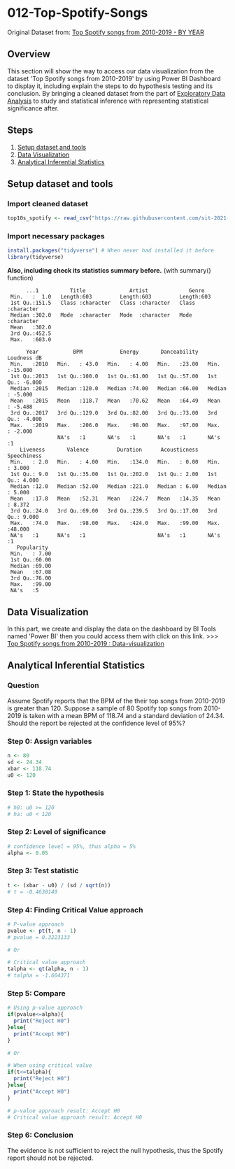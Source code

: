# 012-Top-Spotify-Songs
Original Dataset from: [Top Spotify songs from 2010-2019 - BY YEAR](https://www.kaggle.com/leonardopena/top-spotify-songs-from-20102019-by-year)

## Overview 
This section will show the way to access our data visualization from the dataset 'Top Spotify songs from 2010-2019' by using Power BI Dashboard to display it, including explain the steps to do hypothesis testing and its conclusion. By bringing a cleaned dataset from the part of [Exploratory Data Analysis](https://github.com/sit-2021-int214/012-Top-Spotify-Songs/blob/main/01-EDA.md) to study and statistical inference with representing statistical significance after.

## Steps
1. [Setup dataset and tools](#setup-dataset-and-tools)
2. [Data Visualization](#data-visualization)
3. [Analytical Inferential Statistics](#analytical-inferential-statistics)

## Setup dataset and tools
### Import cleaned dataset
```r
top10s_spotify <- read_csv("https://raw.githubusercontent.com/sit-2021-int214/012-Top-Spotify-Songs/main/top10s-spotify-cleaned.csv")
```
### Import necessary packages
```r
install.packages("tidyverse") # When never had installed it before
library(tidyverse)
```

**Also, including check its statistics summary before.** (with summary() function)

```
      ...1          Title              Artist             Genre          
 Min.   :  1.0   Length:603         Length:603         Length:603        
 1st Qu.:151.5   Class :character   Class :character   Class :character  
 Median :302.0   Mode  :character   Mode  :character   Mode  :character  
 Mean   :302.0                                                           
 3rd Qu.:452.5                                                           
 Max.   :603.0                                                           
                                                                         
      Year           BPM            Energy       Danceability    Loudness dB     
 Min.   :2010   Min.   : 43.0   Min.   : 4.00   Min.   :23.00   Min.   :-15.000  
 1st Qu.:2013   1st Qu.:100.0   1st Qu.:61.00   1st Qu.:57.00   1st Qu.: -6.000  
 Median :2015   Median :120.0   Median :74.00   Median :66.00   Median : -5.000  
 Mean   :2015   Mean   :118.7   Mean   :70.62   Mean   :64.49   Mean   : -5.488  
 3rd Qu.:2017   3rd Qu.:129.0   3rd Qu.:82.00   3rd Qu.:73.00   3rd Qu.: -4.000  
 Max.   :2019   Max.   :206.0   Max.   :98.00   Max.   :97.00   Max.   : -2.000  
                NA's   :1       NA's   :1       NA's   :1       NA's   :1        
    Liveness       Valence         Duration      Acousticness    Speechiness    
 Min.   : 2.0   Min.   : 4.00   Min.   :134.0   Min.   : 0.00   Min.   : 3.000  
 1st Qu.: 9.0   1st Qu.:35.00   1st Qu.:202.0   1st Qu.: 2.00   1st Qu.: 4.000  
 Median :12.0   Median :52.00   Median :221.0   Median : 6.00   Median : 5.000  
 Mean   :17.8   Mean   :52.31   Mean   :224.7   Mean   :14.35   Mean   : 8.372  
 3rd Qu.:24.0   3rd Qu.:69.00   3rd Qu.:239.5   3rd Qu.:17.00   3rd Qu.: 9.000  
 Max.   :74.0   Max.   :98.00   Max.   :424.0   Max.   :99.00   Max.   :48.000  
 NA's   :1      NA's   :1                       NA's   :1       NA's   :1       
   Popularity   
 Min.   : 7.00  
 1st Qu.:60.00  
 Median :69.00  
 Mean   :67.08  
 3rd Qu.:76.00  
 Max.   :99.00  
 NA's   :5   
```

## Data Visualization
In this part, we create and display the data on the dashboard by BI Tools named 'Power BI' then you could access them with click on this link. >>> [Top Spotify songs from 2010-2019 : Data-visualization](https://app.powerbi.com/view?r=eyJrIjoiYTdiYjVhZjctMDkyYy00YzllLTg5ODctNDE1MTZiNzZhN2NlIiwidCI6IjZmNDQzMmRjLTIwZDItNDQxZC1iMWRiLWFjMzM4MGJhNjMzZCIsImMiOjEwfQ%3D%3D)

## Analytical Inferential Statistics

### Question
Assume Spotify reports that the BPM of the their top songs from 2010-2019 is greater than 120. Suppose a sample of 80 Spotify top songs from 2010-2019 is taken with a mean BPM of 118.74 and a standard deviation of 24.34. Should the report be rejected at the confidence level of 95%?

### Step 0: Assign variables
```r
n <- 80
sd <- 24.34
xbar <- 118.74
u0 <- 120
```

### Step 1: State the hypothesis
```r
# h0: u0 >= 120
# ha: u0 < 120
```

### Step 2: Level of significance
```r
# confidence level = 95%, thus alpha = 5%
alpha <- 0.05
```

### Step 3: Test statistic
```r
t <- (xbar - u0) / (sd / sqrt(n))
# t = -0.4630149
```

### Step 4: Finding Critical Value approach
```r
# P-value approach
pvalue <- pt(t, n - 1)
# pvalue = 0.3223133

# Or

# Critical value approach
talpha <- qt(alpha, n - 1) 
# talpha = -1.664371
```

### Step 5: Compare
```r
# Using p-value approach
if(pvalue<=alpha){
  print("Reject H0")
}else{
  print("Accept H0")
}

# Or

# When using critical value
if(t<=talpha){
  print("Reject H0")
}else{
  print("Accept H0")
}

# p-value approach result: Accept H0
# Critical value approach result: Accept H0
```

### Step 6: Conclusion
The evidence is not sufficient to reject the null hypothesis, thus the Spotify report should not be rejected.